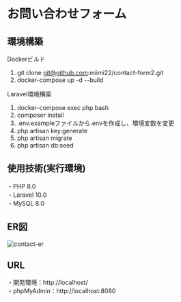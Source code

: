 # お問い合わせフォーム

## 環境構築
Dockerビルド
1. git clone git@github.com:miimi22/contact-form2.git
2. docker-compose up -d --build

Laravel環境構築
1. docker-compose exec php bash
2. composer install
3. .env.exampleファイルから.envを作成し、環境変数を変更
4. php artisan key:generate
5. php artisan migrate
6. php artisan db:seed

## 使用技術(実行環境)
・PHP 8.0
<br>
・Laravel 10.0
<br>
・MySQL 8.0

## ER図
![contact-er](https://github.com/user-attachments/assets/cd3e2513-c317-4b12-9212-5b6b5566e4d3)

## URL
・開発環境：http://localhost/
<br>
・phpMyAdmin：http://localhost:8080


